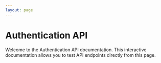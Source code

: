 ```yaml
---
layout: page
---
```


# Authentication API

Welcome to the Authentication API documentation. This interactive documentation allows you to test API endpoints directly from this page.

<InteractiveAuthenticationAPI />

<script setup>
import InteractiveAuthenticationAPI from '../../.vitepress/theme/components/InteractiveAuthenticationAPI.vue'
</script>